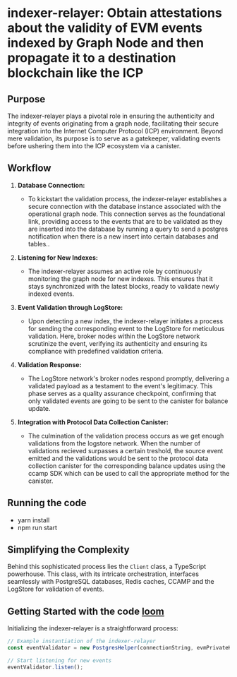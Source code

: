 # indexer-relayer: Obtain attestations about the validity of EVM events indexed by Graph Node and then propagate it to a destination blockchain like the ICP

## Purpose

The indexer-relayer plays a pivotal role in ensuring the authenticity and integrity of events originating from a graph node, facilitating their secure integration into the Internet Computer Protocol (ICP) environment. Beyond mere validation, its purpose is to serve as a gatekeeper, validating events before ushering them into the ICP ecosystem via a canister.

## Workflow

1. **Database Connection:**
   - To kickstart the validation process, the indexer-relayer establishes a secure connection with the database instance associated with the operational graph node. This connection serves as the foundational link, providing access to the events that are to be validated as they are inserted into the database by running a query to send a postgres notification when there is a new insert into certain databases and tables..

2. **Listening for New Indexes:**
   - The indexer-relayer assumes an active role by continuously monitoring the graph node for new indexes. This ensures that it stays synchronized with the latest blocks, ready to validate newly indexed events.

3. **Event Validation through LogStore:**
   - Upon detecting a new index, the indexer-relayer initiates a process for sending the corresponding event to the LogStore for meticulous validation. Here, broker nodes within the LogStore network scrutinize the event, verifying its authenticity and ensuring its compliance with predefined validation criteria.

4. **Validation Response:**
   - The LogStore network's broker nodes respond promptly, delivering a validated payload as a testament to the event's legitimacy. This phase serves as a quality assurance checkpoint, confirming that only validated events are going to be sent to the canister for balance update.

5. **Integration with Protocol Data Collection Canister:**
   - The culmination of the validation process occurs as we get enough validations from the logstore network. When the number of validations recieved surpasses a certain treshold, the source event emitted and the validations would be sent to the protocol data collection canister for the corresponding balance updates using the ccamp SDK which can be used to call the appropriate method for the canister.

## Running the code
- yarn install
- npm run start


## Simplifying the Complexity

Behind this sophisticated process lies the `Client` class, a TypeScript powerhouse. This class, with its intricate orchestration, interfaces seamlessly with PostgreSQL databases, Redis caches, CCAMP and the LogStore for validation of events.

## Getting Started with the code [loom](https://www.loom.com/share/fa0d1fc8e6e44649860ce28640208eff?sid=7d7294a9-d220-4dd1-aaad-b97a37ea2775)

Initializing the indexer-relayer is a straightforward process:

```typescript
// Example instantiation of the indexer-relayer
const eventValidator = new PostgresHelper(connectionString, evmPrivateKey);

// Start listening for new events
eventValidator.listen();
